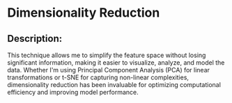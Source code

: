 # Dimensionality Reduction

## Description:

This technique allows me to simplify the feature space without losing significant information, making it easier to visualize, analyze, and model the data. Whether I'm using Principal Component Analysis (PCA) for linear transformations or t-SNE for capturing non-linear complexities, dimensionality reduction has been invaluable for optimizing computational efficiency and improving model performance.
